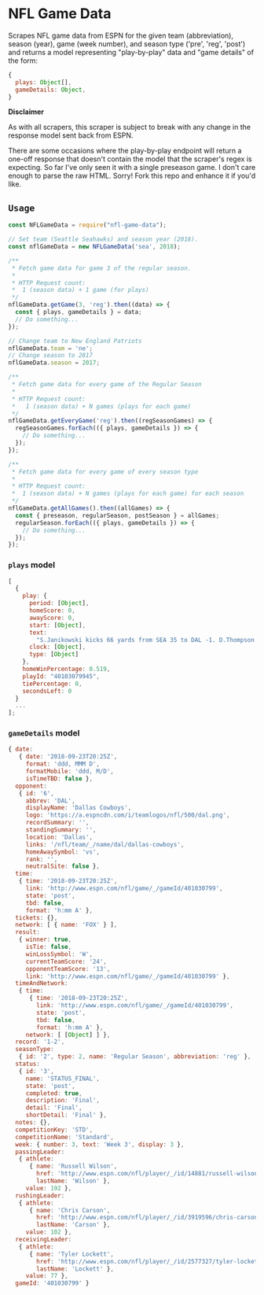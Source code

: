 # NFL Game Data

Scrapes NFL game data from ESPN for the given team (abbreviation), season (year), game (week number), and season type ('pre', 'reg', 'post') and returns a model representing "play-by-play" data and "game details" of the form:

```javascript
{
  plays: Object[],
  gameDetails: Object,
}
```

**Disclaimer**

As with all scrapers, this scraper is subject to break with any change in the response model sent back from ESPN.

There are some occasions where the play-by-play endpoint will return a one-off response that doesn't contain the model that the scraper's regex is expecting. So far I've only seen it with a single preseason game. I don't care enough to parse the raw HTML. Sorry! Fork this repo and enhance it if you'd like.

## `Usage`

```javascript
const NFLGameData = require("nfl-game-data");

// Set team (Seattle Seahawks) and season year (2018).
const nflGameData = new NFLGameData('sea', 2018);

/**
 * Fetch game data for game 3 of the regular season.
 *
 * HTTP Request count:
 *  1 (season data) + 1 game (for plays)
 */
nflGameData.getGame(3, 'reg').then((data) => {
  const { plays, gameDetails } = data;
  // Do something...
});

// Change team to New England Patriots
nflGameData.team = 'ne';
// Change season to 2017
nflGameData.season = 2017;

/**
 * Fetch game data for every game of the Regular Season
 *
 * HTTP Request count:
 *   1 (season data) + N games (plays for each game)
 */
nflGameData.getEveryGame('reg').then((regSeasonGames) => {
  regSeasonGames.forEach(({ plays, gameDetails }) => {
    // Do something...
  });
});

/**
 * Fetch game data for every game of every season type
 *
 * HTTP Request count:
 *  1 (season data) + N games (plays for each game) for each season
 */
nflGameData.getAllGames().then((allGames) => {
  const { preseason, regularSeason, postSeason } = allGames;
  regularSeason.forEach(({ plays, gameDetails }) => {
    // Do something...
  });
});
```

### `plays` model

```javascript
[
  {
    play: {
      period: [Object],
      homeScore: 0,
      awayScore: 0,
      start: [Object],
      text:
        "S.Janikowski kicks 66 yards from SEA 35 to DAL -1. D.Thompson to DAL 34 for 35 yards (A.Calitro, A.King).",
      clock: [Object],
      type: [Object]
    },
    homeWinPercentage: 0.519,
    playId: "40103079945",
    tiePercentage: 0,
    secondsLeft: 0
  }
  ...
];
```

### `gameDetails` model

```javascript
{ date:
   { date: '2018-09-23T20:25Z',
     format: 'ddd, MMM D',
     formatMobile: 'ddd, M/D',
     isTimeTBD: false },
  opponent:
   { id: '6',
     abbrev: 'DAL',
     displayName: 'Dallas Cowboys',
     logo: 'https://a.espncdn.com/i/teamlogos/nfl/500/dal.png',
     recordSummary: '',
     standingSummary: '',
     location: 'Dallas',
     links: '/nfl/team/_/name/dal/dallas-cowboys',
     homeAwaySymbol: 'vs',
     rank: '',
     neutralSite: false },
  time:
   { time: '2018-09-23T20:25Z',
     link: 'http://www.espn.com/nfl/game/_/gameId/401030799',
     state: 'post',
     tbd: false,
     format: 'h:mm A' },
  tickets: {},
  network: [ { name: 'FOX' } ],
  result:
   { winner: true,
     isTie: false,
     winLossSymbol: 'W',
     currentTeamScore: '24',
     opponentTeamScore: '13',
     link: 'http://www.espn.com/nfl/game/_/gameId/401030799' },
  timeAndNetwork:
   { time:
      { time: '2018-09-23T20:25Z',
        link: 'http://www.espn.com/nfl/game/_/gameId/401030799',
        state: 'post',
        tbd: false,
        format: 'h:mm A' },
     network: [ [Object] ] },
  record: '1-2',
  seasonType:
   { id: '2', type: 2, name: 'Regular Season', abbreviation: 'reg' },
  status:
   { id: '3',
     name: 'STATUS_FINAL',
     state: 'post',
     completed: true,
     description: 'Final',
     detail: 'Final',
     shortDetail: 'Final' },
  notes: {},
  competitionKey: 'STD',
  competitionName: 'Standard',
  week: { number: 3, text: 'Week 3', display: 3 },
  passingLeader:
   { athlete:
      { name: 'Russell Wilson',
        href: 'http://www.espn.com/nfl/player/_/id/14881/russell-wilson',
        lastName: 'Wilson' },
     value: 192 },
  rushingLeader:
   { athlete:
      { name: 'Chris Carson',
        href: 'http://www.espn.com/nfl/player/_/id/3919596/chris-carson',
        lastName: 'Carson' },
     value: 102 },
  receivingLeader:
   { athlete:
      { name: 'Tyler Lockett',
        href: 'http://www.espn.com/nfl/player/_/id/2577327/tyler-lockett',
        lastName: 'Lockett' },
     value: 77 },
  gameId: '401030799' }
```
